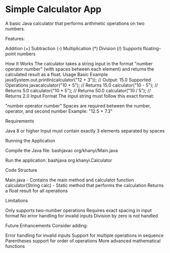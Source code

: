 # Simple Calculator App

A basic Java calculator that performs arithmetic operations on two numbers.

Features:

Addition (+)
Subtraction (-)
Multiplication (*)
Division (/)
Supports floating-point numbers

How It Works
The calculator takes a string input in the format "number operator number" (with spaces between each element) and returns the calculated result as a float.
Usage
Basic Example
javaSystem.out.println(calculator("12 + 3")); // Output: 15.0
Supported Operations
javacalculator("10 + 5");   // Returns 15.0
calculator("10 - 5");   // Returns 5.0
calculator("10 * 5");   // Returns 50.0
calculator("10 / 5");   // Returns 2.0
Input Format
The input string must follow this exact format:

"number operator number"
Spaces are required between the number, operator, and second number
Example: "12.5 + 7.3"

Requirements

Java 8 or higher
Input must contain exactly 3 elements separated by spaces

Running the Application

Compile the Java file:
bashjavac org/khanyi/Main.java

Run the application:
bashjava org.khanyi.Calculator


Code Structure

Main.java - Contains the main method and calculator function
calculator(String calc) - Static method that performs the calculation
Returns a float result for all operations

Limitations

Only supports two-number operations
Requires exact spacing in input format
No error handling for invalid inputs
Division by zero is not handled

Future Enhancements
Consider adding:

Error handling for invalid inputs
Support for multiple operations in sequence
Parentheses support for order of operations
More advanced mathematical functions
